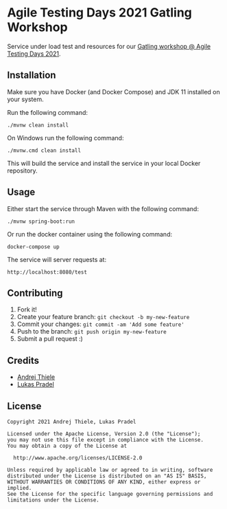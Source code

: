 # Agile Testing Days 2021 Gatling Workshop
Service under load test and resources for our [Gatling workshop @ Agile Testing Days 2021](https://agiletestingdays.com/2021/session/bring-out-the-big-guns-load-testing-with-gatling/).

## Installation

Make sure you have Docker (and Docker Compose) and JDK 11 installed on your system.

Run the following command:
```
./mvnw clean install
```

On Windows run the following command:

```
./mvnw.cmd clean install
```

This will build the service and install the service in your local Docker repository.

## Usage

Either start the service through Maven with the following command:

```
./mvnw spring-boot:run
```

Or run the docker container using the following command:

```
docker-compose up
```

The service will server requests at:

```
http://localhost:8080/test
```

## Contributing

1. Fork it!
2. Create your feature branch: `git checkout -b my-new-feature`
3. Commit your changes: `git commit -am 'Add some feature'`
4. Push to the branch: `git push origin my-new-feature`
5. Submit a pull request :)

## Credits

- [Andrej Thiele](https://github.com/Anthie123)
- [Lukas Pradel](https://github.com/lpradel)

## License


    Copyright 2021 Andrej Thiele, Lukas Pradel
    
    Licensed under the Apache License, Version 2.0 (the "License");
    you may not use this file except in compliance with the License.
    You may obtain a copy of the License at
    
      http://www.apache.org/licenses/LICENSE-2.0
    
    Unless required by applicable law or agreed to in writing, software
    distributed under the License is distributed on an "AS IS" BASIS,
    WITHOUT WARRANTIES OR CONDITIONS OF ANY KIND, either express or implied.
    See the License for the specific language governing permissions and
    limitations under the License.
